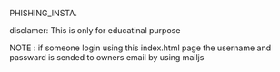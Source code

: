 PHISHING_INSTA.

disclamer: This is only for educatinal purpose 

NOTE : if someone login using this index.html page the username and passward is sended to owners email
by using mailjs
